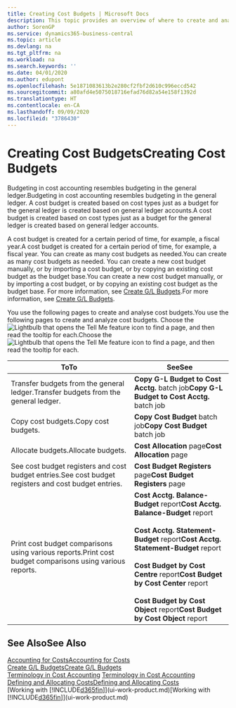 ```yaml
---
title: Creating Cost Budgets | Microsoft Docs
description: This topic provides an overview of where to create and analyse cost budgets.
author: SorenGP
ms.service: dynamics365-business-central
ms.topic: article
ms.devlang: na
ms.tgt_pltfrm: na
ms.workload: na
ms.search.keywords: ''
ms.date: 04/01/2020
ms.author: edupont
ms.openlocfilehash: 5e1871083613b2e280cf2fbf2d610c996eccd542
ms.sourcegitcommit: a80afd4e5075018716efad76d82a54e158f1392d
ms.translationtype: HT
ms.contentlocale: en-CA
ms.lasthandoff: 09/09/2020
ms.locfileid: "3786430"
---
```

# <a name="creating-cost-budgets"></a><span data-ttu-id="53e71-103">Creating Cost Budgets</span><span class="sxs-lookup"><span data-stu-id="53e71-103">Creating Cost Budgets</span></span>
<span data-ttu-id="53e71-104">Budgeting in cost accounting resembles budgeting in the general ledger.</span><span class="sxs-lookup"><span data-stu-id="53e71-104">Budgeting in cost accounting resembles budgeting in the general ledger.</span></span> <span data-ttu-id="53e71-105">A cost budget is created based on cost types just as a budget for the general ledger is created based on general ledger accounts.</span><span class="sxs-lookup"><span data-stu-id="53e71-105">A cost budget is created based on cost types just as a budget for the general ledger is created based on general ledger accounts.</span></span>  

<span data-ttu-id="53e71-106">A cost budget is created for a certain period of time, for example, a fiscal year.</span><span class="sxs-lookup"><span data-stu-id="53e71-106">A cost budget is created for a certain period of time, for example, a fiscal year.</span></span> <span data-ttu-id="53e71-107">You can create as many cost budgets as needed.</span><span class="sxs-lookup"><span data-stu-id="53e71-107">You can create as many cost budgets as needed.</span></span> <span data-ttu-id="53e71-108">You can create a new cost budget manually, or by importing a cost budget, or by copying an existing cost budget as the budget base.</span><span class="sxs-lookup"><span data-stu-id="53e71-108">You can create a new cost budget manually, or by importing a cost budget, or by copying an existing cost budget as the budget base.</span></span> <span data-ttu-id="53e71-109">For more information, see [Create G/L Budgets](finance-how-create-budgets.md).</span><span class="sxs-lookup"><span data-stu-id="53e71-109">For more information, see [Create G/L Budgets](finance-how-create-budgets.md).</span></span>

<span data-ttu-id="53e71-110">You use the following pages to create and analyse cost budgets.</span><span class="sxs-lookup"><span data-stu-id="53e71-110">You use the following pages to create and analyze cost budgets.</span></span> <span data-ttu-id="53e71-111">Choose the ![Lightbulb that opens the Tell Me feature](media/ui-search/search_small.png "Tell me what you want to do") icon to find a page, and then read the tooltip for each.</span><span class="sxs-lookup"><span data-stu-id="53e71-111">Choose the ![Lightbulb that opens the Tell Me feature](media/ui-search/search_small.png "Tell me what you want to do") icon to find a page, and then read the tooltip for each.</span></span>

|<span data-ttu-id="53e71-112">To</span><span class="sxs-lookup"><span data-stu-id="53e71-112">To</span></span>|<span data-ttu-id="53e71-113">See</span><span class="sxs-lookup"><span data-stu-id="53e71-113">See</span></span>|  
|--------|---------|  
|<span data-ttu-id="53e71-114">Transfer budgets from the general ledger.</span><span class="sxs-lookup"><span data-stu-id="53e71-114">Transfer budgets from the general ledger.</span></span>|<span data-ttu-id="53e71-115">**Copy G-L Budget to Cost Acctg.** batch job</span><span class="sxs-lookup"><span data-stu-id="53e71-115">**Copy G-L Budget to Cost Acctg.** batch job</span></span>|  
|<span data-ttu-id="53e71-116">Copy cost budgets.</span><span class="sxs-lookup"><span data-stu-id="53e71-116">Copy cost budgets.</span></span>|<span data-ttu-id="53e71-117">**Copy Cost Budget** batch job</span><span class="sxs-lookup"><span data-stu-id="53e71-117">**Copy Cost Budget** batch job</span></span>|  
|<span data-ttu-id="53e71-118">Allocate budgets.</span><span class="sxs-lookup"><span data-stu-id="53e71-118">Allocate budgets.</span></span>|<span data-ttu-id="53e71-119">**Cost Allocation** page</span><span class="sxs-lookup"><span data-stu-id="53e71-119">**Cost Allocation** page</span></span>|  
|<span data-ttu-id="53e71-120">See cost budget registers and cost budget entries.</span><span class="sxs-lookup"><span data-stu-id="53e71-120">See cost budget registers and cost budget entries.</span></span>|<span data-ttu-id="53e71-121">**Cost Budget Registers** page</span><span class="sxs-lookup"><span data-stu-id="53e71-121">**Cost Budget Registers** page</span></span>|  
|<span data-ttu-id="53e71-122">Print cost budget comparisons using various reports.</span><span class="sxs-lookup"><span data-stu-id="53e71-122">Print cost budget comparisons using various reports.</span></span>|<span data-ttu-id="53e71-123">**Cost Acctg. Balance-Budget** report</span><span class="sxs-lookup"><span data-stu-id="53e71-123">**Cost Acctg. Balance-Budget** report</span></span><br /><br /> <span data-ttu-id="53e71-124">**Cost Acctg. Statement-Budget** report</span><span class="sxs-lookup"><span data-stu-id="53e71-124">**Cost Acctg. Statement-Budget** report</span></span><br /><br /> <span data-ttu-id="53e71-125">**Cost Budget by Cost Centre** report</span><span class="sxs-lookup"><span data-stu-id="53e71-125">**Cost Budget by Cost Center** report</span></span><br /><br /> <span data-ttu-id="53e71-126">**Cost Budget by Cost Object** report</span><span class="sxs-lookup"><span data-stu-id="53e71-126">**Cost Budget by Cost Object** report</span></span>|  

## <a name="see-also"></a><span data-ttu-id="53e71-127">See Also</span><span class="sxs-lookup"><span data-stu-id="53e71-127">See Also</span></span>  
[<span data-ttu-id="53e71-128">Accounting for Costs</span><span class="sxs-lookup"><span data-stu-id="53e71-128">Accounting for Costs</span></span>](finance-manage-cost-accounting.md)  
[<span data-ttu-id="53e71-129">Create G/L Budgets</span><span class="sxs-lookup"><span data-stu-id="53e71-129">Create G/L Budgets</span></span>](finance-how-create-budgets.md)  
<span data-ttu-id="53e71-130">[Terminology in Cost Accounting](finance-terminology-in-cost-accounting.md) </span><span class="sxs-lookup"><span data-stu-id="53e71-130">[Terminology in Cost Accounting](finance-terminology-in-cost-accounting.md) </span></span>  
[<span data-ttu-id="53e71-131">Defining and Allocating Costs</span><span class="sxs-lookup"><span data-stu-id="53e71-131">Defining and Allocating Costs</span></span>](finance-define-and-allocate-costs.md)  
<span data-ttu-id="53e71-132">[Working with [!INCLUDE[d365fin](includes/d365fin_md.md)]](ui-work-product.md)</span><span class="sxs-lookup"><span data-stu-id="53e71-132">[Working with [!INCLUDE[d365fin](includes/d365fin_md.md)]](ui-work-product.md)</span></span>

